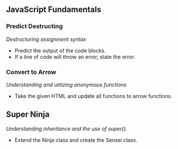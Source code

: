 ## JavaScript Fundamentals

### Predict Destructing
_Destructuring assignment syntax_
- Predict the output of the code blocks.
- If a line of code will throw an error, state the error.

### Convert to Arrow
_Understanding and utilizing anonymous functions_
- Take the given HTML and update all functions to arrow functions.

## Super Ninja
_Understanding inheritance and the use of super()._
- Extend the Ninja class and create the Sensei class.

